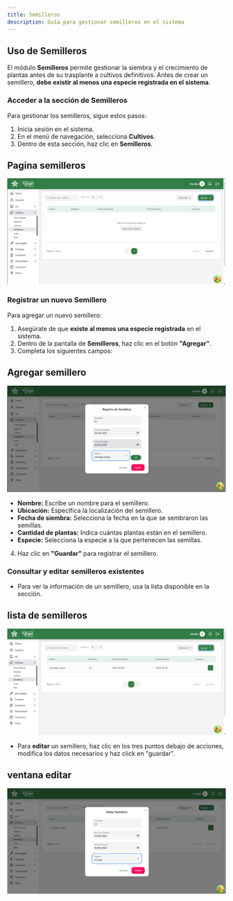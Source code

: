 ```yaml
---
title: Semilleros
description: Guía para gestionar semilleros en el sistema
---
```


## Uso de Semilleros

El módulo **Semilleros** permite gestionar la siembra y el crecimiento de plantas antes de su trasplante a cultivos definitivos. Antes de crear un semillero, **debe existir al menos una especie registrada en el sistema**.

### **Acceder a la sección de Semilleros**
Para gestionar los semilleros, sigue estos pasos:
1. Inicia sesión en el sistema.
2. En el menú de navegación, selecciona **Cultivos**.
3. Dentro de esta sección, haz clic en **Semilleros**.

## Pagina semilleros
![Captura de pantalla semillero](../../../assets/cultivos/paginaSemillero.png)

### **Registrar un nuevo Semillero**
Para agregar un nuevo semillero:
1. Asegúrate de que **existe al menos una especie registrada** en el sistema.
2. Dentro de la pantalla de **Semilleros**, haz clic en el botón **"Agregar"**.
3. Completa los siguientes campos:
## Agregar semillero
![Captura de pantalla agregar semillero](../../../assets/cultivos/registrarSemillero.png)
   - **Nombre:** Escribe un nombre para el semillero.
   - **Ubicación:** Especifica la localización del semillero.
   - **Fecha de siembra:** Selecciona la fecha en la que se sembraron las semillas.
   - **Cantidad de plantas:** Indica cuántas plantas están en el semillero.
   - **Especie:** Selecciona la especie a la que pertenecen las semillas.
4. Haz clic en **"Guardar"** para registrar el semillero.

### **Consultar y editar semilleros existentes**
- Para ver la información de un semillero, usa la lista disponible en la sección.
## lista de semilleros
![Captura de pantalla](../../../assets/cultivos/listaSemillero.png)
- Para **editar** un semillero, haz clic en los tres puntos debajo de acciones, modifica los datos necesarios y haz click en "guardar".
## ventana editar
![Captura de pantalla](../../../assets/cultivos/editarSemillero.png)

